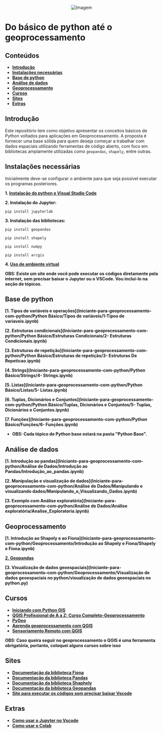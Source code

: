 <p align="center">
  <img src="https://github.com/user-attachments/assets/ce2b6395-ff8f-4633-b104-db1d67a62cc9" alt="Imagem" />
</p>

# Do básico de python até o geoprocessamento

## Conteúdos

- **[Introdução](#introdução)**
- **[Instalações necessárias](#instalações-necessárias)**
- **[Base de python](#base-de-python)**
- **[Análise de dados](#análise-de-dados)**
- **[Geoprocessamento](#geoprocessamento)**
- **[Cursos](#cursos)**
- **[Sites](#sites)**
- **[Extras](#extras)**
## Introdução

Este repositório tem como objetivo apresentar os conceitos básicos de Python voltados para aplicações em Geoprocessamento. A proposta é fornecer uma base sólida para quem deseja começar a trabalhar com dados espaciais utilizando ferramentas de código aberto, com foco em bibliotecas amplamente utilizadas como `geopandas`, `shapely`, entre outras.


## Instalações necessárias

Inicialmente deve-se configurar o ambiente para que seja possível executar os programas posteriores.

**1. [Instalação do python e Visual Studio Code](https://www.youtube.com/watch?v=R9dLGLVqK9Q)**

**2. Instalação do Jupyter:**

```
pip install jupyterlab

```
**3. Instalação das bibliotecas:**
```
pip install geopandas
```
```
pip install shapely

```

```
pip install numpy

```
```
pip install arcgis

```
**4. [Uso de ambiente virtual](https://www.youtube.com/watch?v=wOchmO8J7gA)**

**OBS: Existe um site onde você pode executar os códigos diretamente pela internet, sem precisar baixar o Jupyter ou o VSCode. Vou incluí-lo na seção de tópicos.**
## Base de python

**[1. Tipos de variáveis e operações](Iniciante-para-geoprocessamento-com-python/Python Básico/Tipos de variáveis/1-Tipos de variaveis.ipynb)**

**[2. Estruturas condicionais](Iniciante-para-geoprocessamento-com-python/Python Básico/Estruturas Condicionais/2- Estruturas Condicionais.ipynb)** 

**[3. Estruturas de repetição](Iniciante-para-geoprocessamento-com-python/Python Básico/Estruturas de repetição/3- Estruturas De Repeticao.ipynb)**

**[4. Strings](Iniciante-para-geoprocessamento-com-python/Python Básico/Strings/4- Strings.ipynb)**

**[5. Listas](Iniciante-para-geoprocessamento-com-python/Python Básico/Listas/5- Listas.ipynb)**


**[6. Tuplas, Dicionários e Conjuntos](Iniciante-para-geoprocessamento-com-python/Python Básico/Tuplas, Dicionários e Conjuntos/5- Tuplas, Dicionários e Conjuntos.ipynb)**


**[7. Funções](Iniciante-para-geoprocessamento-com-python/Python Básico/Funções/6- Funções.ipynb)**

- **OBS: Cada tópico de Python base estará na pasta "Python Base".**

## Análise de dados

**[1. Introdução ao pandas](Iniciante-para-geoprocessamento-com-python/Análise de Dados/Introdução ao Pandas/Introdução_ao_pandas.ipynb)**

**[2. Manipulação e visualização de dados](Iniciante-para-geoprocessamento-com-python/Análise de Dados/Manipulando e visualizando dados/Manipulando_e_Visualizando_Dados.ipynb)** 

**[3. Exemplo com Análise exploratória](Iniciante-para-geoprocessamento-com-python/Análise de Dados/Análise exploratória/Analise_Exploratoria.ipynb)**


## Geoprocessamento

**[1. Introdução ao Shapely e ao Fiona](Iniciante-para-geoprocessamento-com-python/Geoprocessamento/Introdução ao Shapely e Fiona/Shapely e Fiona.ipynb)**

**[2. Geopandas](Iniciante-para-geoprocessamento-com-python/Geoprocessamento/Geopandas/Geopandas.ipynb)**

**[3. Visualização de dados geoespaciais](Iniciante-para-geoprocessamento-com-python/Geoprocessamento/Visualização de dados geoespaciais no python/visualização de dados geoespaciais no python.py)**
## Cursos

- **[Iniciando com Python GIS](https://www.youtube.com/watch?v=R9dLGLVqK9Q)**
- **[QGIS Profissional de A a Z: Curso Completo-Geoprocessamento](https://www.udemy.com/course/qgis-profissional-de-a-a-z-curso-completo-geoprocessamento/?utm_source=adwords&utm_medium=udemyads&utm_campaign=MX_FF-CONV_BR_Search-NB_DSA_Beta_la.PT_Google&campaigntype=Search&portfolio=Brazil&language=PT&product=Course&test=&audience=DSA&topic=&priority=Beta&funnel=Conversion&utm_content=&utm_term=_._ag_164619373826_._ad_706585633190_._kw__._de_c_._dm__._pl__._ti_aud-2268488108639%3Adsa-2328541781035_._li_9198184_._pd__._&matchtype=&gad_source=1&gad_campaignid=21497093485&gclid=CjwKCAjwruXBBhArEiwACBRtHaZt2k13I6bdi4Fsuv6nKx2E73Yc5DTtamio5NP5KZM0gQWjdFJOrhoCzAoQAvD_BwE&couponCode=2021PM250,)**
- **[PyGeo](https://cursos.clickgeo.com.br/pygeo/)**
- **[Aprenda geoprocessamento com QGIS](https://www.udemy.com/course/aprenda-geoprocessamento-com-qgis/?couponCode=2021PM25)**
- **[Sensoriamento Remoto com QGIS](https://www.udemy.com/course/introducao-sensoriamento-remoto-com-qgis/?couponCode=2021PM25)**

**OBS: Caso queira seguir no geoprocessamento o QGIS é uma ferramenta obrigatória, portanto, coloquei alguns cursos sobre isso**



## Sites

- **[Documentação da biblioteca Fiona](https://fiona.readthedocs.io/en/latest/index.html)**
- **[Documentação da biblioteca Pandas](https://pandas.pydata.org/docs/index.html)**
- **[Documentação da biblioteca Shaphely](https://shapely.readthedocs.io/en/stable/)**
- **[Documentação da biblioteca Geopandas](https://geopandas.org/en/stable/)**
- **[Site para executar os códigos sem precisar baixar Vscode](https://colab.google)**
## Extras

- **[Como usar o Jupyter no Vscode](https://www.youtube.com/watch?v=2a87xGLDFTQ)**
- **[Como usar o Colab](https://www.youtube.com/watch?v=tvhKEDd3HZc&t=30s)**
